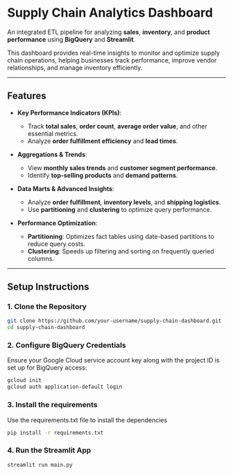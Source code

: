 # Supply Chain Analytics Dashboard

An integrated ETL pipeline for analyzing **sales**, **inventory**, and **product performance** using **BigQuery** and **Streamlit**.

This dashboard provides real-time insights to monitor and optimize supply chain operations, helping businesses track performance, improve vendor relationships, and manage inventory efficiently.

---

## **Features**
- **Key Performance Indicators (KPIs)**:
    - Track **total sales**, **order count**, **average order value**, and other essential metrics.
    - Analyze **order fulfillment efficiency** and **lead times**.
  
- **Aggregations & Trends**:
    - View **monthly sales trends** and **customer segment performance**.
    - Identify **top-selling products** and **demand patterns**.

- **Data Marts & Advanced Insights**:
    - Analyze **order fulfillment**, **inventory levels**, and **shipping logistics**.
    - Use **partitioning** and **clustering** to optimize query performance.

- **Performance Optimization**:
    - **Partitioning**: Optimizes fact tables using date-based partitions to reduce query costs.  
    - **Clustering**: Speeds up filtering and sorting on frequently queried columns.  

---

## **Setup Instructions**

### 1. **Clone the Repository**
```bash
git clone https://github.com/your-username/supply-chain-dashboard.git
cd supply-chain-dashboard
```
### 2. Configure BigQuery Credentials
Ensure your Google Cloud service account key along with the project ID is set up for BigQuery access:
```bash
gcloud init
gcloud auth application-default login
```
### 3. Install the requirements
Use the requirements.txt file to install the dependencies
```bash
pip install -r requirements.txt
```
### 4. Run the Streamlit App
```bash
streamlit run main.py
```